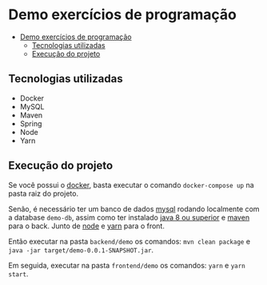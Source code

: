 # Demo exercícios de programação

- [Demo exercícios de programação](#demo-exercícios-de-programação)
  - [Tecnologias utilizadas](#tecnologias-utilizadas)
  - [Execução do projeto](#execução-do-projeto)

## Tecnologias utilizadas

- Docker
- MySQL
- Maven
- Spring
- Node
- Yarn

## Execução do projeto

Se você possui o [docker](https://www.docker.com/), basta executar o comando `docker-compose up` na pasta raiz do projeto.

Senão, é necessário ter um banco de dados [mysql](https://www.mysql.com/) rodando localmente com a database `demo-db`, assim como ter instalado [java 8 ou superior](https://www.java.com/pt-BR/download/ie_manual.jsp?locale=pt_BR) e [maven](https://maven.apache.org/) para o back. Junto de [node](https://nodejs.org/pt-br/) e [yarn](https://yarnpkg.com/) para o front.

Então executar na pasta `backend/demo` os comandos: `mvn clean package` e `java -jar target/demo-0.0.1-SNAPSHOT.jar`.

Em seguida, executar na pasta `frontend/demo` os comandos: `yarn` e `yarn start`.
